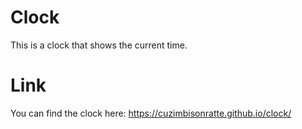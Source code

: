 # Clock

This is a clock that shows the current time. 

# Link

You can find the clock here: https://cuzimbisonratte.github.io/clock/